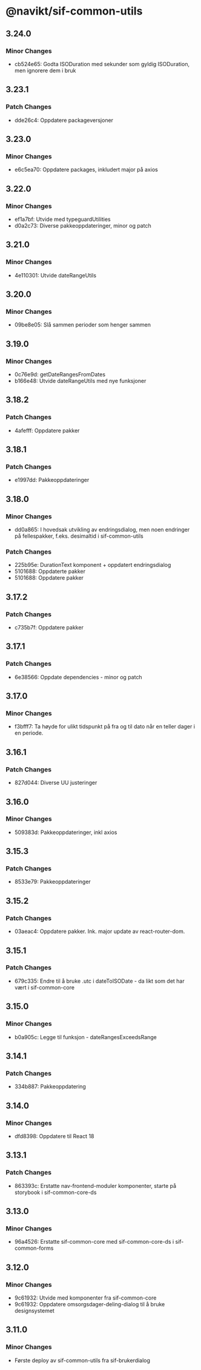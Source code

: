 # @navikt/sif-common-utils

## 3.24.0

### Minor Changes

-   cb524e65: Godta ISODuration med sekunder som gyldig ISODuration, men ignorere dem i bruk

## 3.23.1

### Patch Changes

-   dde26c4: Oppdatere packageversjoner

## 3.23.0

### Minor Changes

-   e6c5ea70: Oppdatere packages, inkludert major på axios

## 3.22.0

### Minor Changes

-   ef1a7bf: Utvide med typeguardUtilities
-   d0a2c73: Diverse pakkeoppdateringer, minor og patch

## 3.21.0

### Minor Changes

-   4e110301: Utvide dateRangeUtils

## 3.20.0

### Minor Changes

-   09be8e05: Slå sammen perioder som henger sammen

## 3.19.0

### Minor Changes

-   0c76e9d: getDateRangesFromDates
-   b166e48: Utvide dateRangeUtils med nye funksjoner

## 3.18.2

### Patch Changes

-   4afefff: Oppdatere pakker

## 3.18.1

### Patch Changes

-   e1997dd: Pakkeoppdateringer

## 3.18.0

### Minor Changes

-   dd0a865: I hovedsak utvikling av endringsdialog, men noen endringer på fellespakker, f.eks. desimaltid i sif-common-utils

### Patch Changes

-   225b95e: DurationText komponent + oppdatert endringsdialog
-   5101688: Oppdaterte pakker
-   5101688: Oppdatere pakker

## 3.17.2

### Patch Changes

-   c735b7f: Oppdatere pakker

## 3.17.1

### Patch Changes

-   6e38566: Oppdate dependencies - minor og patch

## 3.17.0

### Minor Changes

-   f3bfff7: Ta høyde for ulikt tidspunkt på fra og til dato når en teller dager i en periode.

## 3.16.1

### Patch Changes

-   827d044: Diverse UU justeringer

## 3.16.0

### Minor Changes

-   509383d: Pakkeoppdateringer, inkl axios

## 3.15.3

### Patch Changes

-   8533e79: Pakkeoppdateringer

## 3.15.2

### Patch Changes

-   03aeac4: Oppdatere pakker. Ink. major update av react-router-dom.

## 3.15.1

### Patch Changes

-   679c335: Endre til å bruke .utc i dateToISODate - da likt som det har vært i sif-common-core

## 3.15.0

### Minor Changes

-   b0a905c: Legge til funksjon - dateRangesExceedsRange

## 3.14.1

### Patch Changes

-   334b887: Pakkeoppdatering

## 3.14.0

### Minor Changes

-   dfd8398: Oppdatere til React 18

## 3.13.1

### Patch Changes

-   863393c: Erstatte nav-frontend-moduler komponenter, starte på storybook i sif-common-core-ds

## 3.13.0

### Minor Changes

-   96a4526: Erstatte sif-common-core med sif-common-core-ds i sif-common-forms

## 3.12.0

### Minor Changes

-   9c61932: Utvide med komponenter fra sif-common-core
-   9c61932: Oppdatere omsorgsdager-deling-dialog til å bruke designsystemet

## 3.11.0

### Minor Changes

-   Første deploy av sif-common-utils fra sif-brukerdialog
